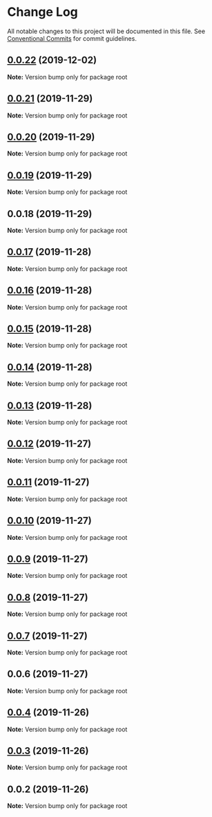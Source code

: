 # Change Log

All notable changes to this project will be documented in this file.
See [Conventional Commits](https://conventionalcommits.org) for commit guidelines.

## [0.0.22](https://github.com/zcorky/zoproxy/compare/v0.0.21...v0.0.22) (2019-12-02)

**Note:** Version bump only for package root





## [0.0.21](https://github.com/zcorky/zoproxy/compare/v0.0.20...v0.0.21) (2019-11-29)

**Note:** Version bump only for package root





## [0.0.20](https://github.com/zcorky/zoproxy/compare/v0.0.19...v0.0.20) (2019-11-29)

**Note:** Version bump only for package root





## [0.0.19](https://github.com/zcorky/zoproxy/compare/v0.0.18...v0.0.19) (2019-11-29)

**Note:** Version bump only for package root





## 0.0.18 (2019-11-29)

**Note:** Version bump only for package root





## [0.0.17](https://github.com/zcorky/zoproxy/compare/v0.0.16...v0.0.17) (2019-11-28)

**Note:** Version bump only for package root





## [0.0.16](https://github.com/zcorky/zoproxy/compare/v0.0.15...v0.0.16) (2019-11-28)

**Note:** Version bump only for package root





## [0.0.15](https://github.com/zcorky/zoproxy/compare/v0.0.14...v0.0.15) (2019-11-28)

**Note:** Version bump only for package root





## [0.0.14](https://github.com/zcorky/zoproxy/compare/v0.0.13...v0.0.14) (2019-11-28)

**Note:** Version bump only for package root





## [0.0.13](https://github.com/zcorky/zoproxy/compare/v0.0.12...v0.0.13) (2019-11-28)

**Note:** Version bump only for package root





## [0.0.12](https://github.com/zcorky/zoproxy/compare/v0.0.11...v0.0.12) (2019-11-27)

**Note:** Version bump only for package root





## [0.0.11](https://github.com/zcorky/zoproxy/compare/v0.0.10...v0.0.11) (2019-11-27)

**Note:** Version bump only for package root





## [0.0.10](https://github.com/zcorky/zoproxy/compare/v0.0.9...v0.0.10) (2019-11-27)

**Note:** Version bump only for package root





## [0.0.9](https://github.com/zcorky/zoproxy/compare/v0.0.8...v0.0.9) (2019-11-27)

**Note:** Version bump only for package root





## [0.0.8](https://github.com/zcorky/zoproxy/compare/v0.0.7...v0.0.8) (2019-11-27)

**Note:** Version bump only for package root





## [0.0.7](https://github.com/zcorky/zoproxy/compare/v0.0.6...v0.0.7) (2019-11-27)

**Note:** Version bump only for package root





## 0.0.6 (2019-11-27)

**Note:** Version bump only for package root





## [0.0.4](https://github.com/zcorky/zoproxy/compare/v0.0.3...v0.0.4) (2019-11-26)

**Note:** Version bump only for package root





## [0.0.3](https://github.com/zcorky/zoproxy/compare/v0.0.2...v0.0.3) (2019-11-26)

**Note:** Version bump only for package root





## 0.0.2 (2019-11-26)

**Note:** Version bump only for package root
